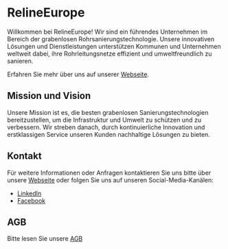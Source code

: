 # RelineEurope

Willkommen bei RelineEurope! Wir sind ein führendes Unternehmen im Bereich der grabenlosen Rohrsanierungstechnologie. Unsere innovativen Lösungen und Dienstleistungen unterstützen Kommunen und Unternehmen weltweit dabei, ihre Rohrleitungsnetze effizient und umweltfreundlich zu sanieren.

Erfahren Sie mehr über uns auf unserer [Webseite](https://www.relineeurope.com/).

## Mission und Vision

Unsere Mission ist es, die besten grabenlosen Sanierungstechnologien bereitzustellen, um die Infrastruktur und Umwelt zu schützen und zu verbessern. Wir streben danach, durch kontinuierliche Innovation und erstklassigen Service unseren Kunden nachhaltige Lösungen zu bieten.

## Kontakt

Für weitere Informationen oder Anfragen kontaktieren Sie uns bitte über unsere [Webseite](https://www.relineeurope.com/contact) oder folgen Sie uns auf unseren Social-Media-Kanälen:

- [LinkedIn]([#](https://www.linkedin.com/company/relineeurope))
- [Facebook](https://www.facebook.com/relineeurope)

## AGB

Bitte lesen Sie unsere [AGB](https://www.relineeurope.com/agb)
